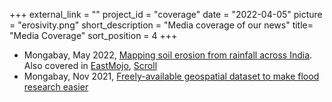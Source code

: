 +++
external_link = ""
project_id = "coverage"
date = "2022-04-05"
picture = "erosivity.png"
short_description = "Media coverage of our news"
title= "Media Coverage"
sort_position = 4
+++

- Mongabay, May 2022, [Mapping soil erosion from rainfall across India](https://india.mongabay.com/2022/05/mapping-soil-erosion-from-rainfall-across-india/). Also covered in [EastMojo](https://www.eastmojo.com/environment/2022/05/25/mapping-soil-erosion-from-rainfall-across-india-where-does-ne-stand/), [Scroll](https://scroll.in/article/1024665/a-map-of-rainfall-driven-soil-erosion-in-india-may-help-in-conservation-and-restoration)
- Mongabay, Nov 2021, [Freely-available geospatial dataset to make flood research easier](https://india.mongabay.com/2021/11/freely-available-geospatial-dataset-to-make-flood-research-easier/)
